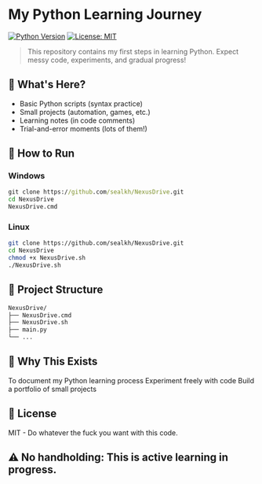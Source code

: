 # My Python Learning Journey

[![Python Version](https://img.shields.io/badge/python-3.8%2B-blue)](https://www.python.org/downloads/)
[![License: MIT](https://img.shields.io/badge/License-MIT-yellow.svg)](https://opensource.org/licenses/MIT)

> This repository contains my first steps in learning Python. Expect messy code, experiments, and gradual progress!

## 📌 What's Here?
- Basic Python scripts (syntax practice)
- Small projects (automation, games, etc.)
- Learning notes (in code comments)
- Trial-and-error moments (lots of them!)

## 🚀 How to Run
### Windows
```cmd
git clone https://github.com/sealkh/NexusDrive.git
cd NexusDrive
NexusDrive.cmd
```
### Linux
```bash
git clone https://github.com/sealkh/NexusDrive.git
cd NexusDrive
chmod +x NexusDrive.sh
./NexusDrive.sh
```
## 📂 Project Structure
```cmd
NexusDrive/
├── NexusDrive.cmd
├── NexusDrive.sh
├── main.py
└── ...
```
## 🤔 Why This Exists
To document my Python learning process
Experiment freely with code
Build a portfolio of small projects
## 📜 License
MIT - Do whatever the fuck you want with this code.
## ⚠️ No handholding: This is active learning in progress.
